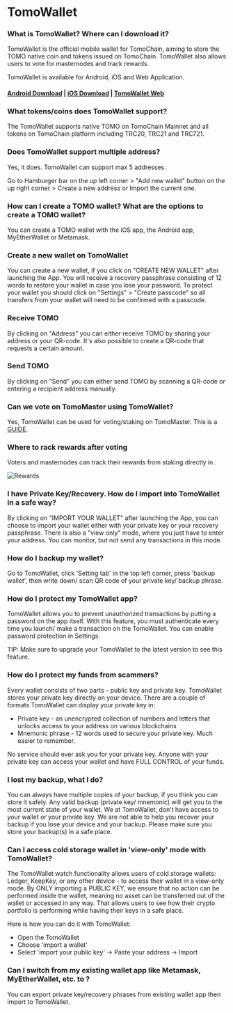 # TomoWallet

### **What is TomoWallet? Where can I download it?**

TomoWallet is the official mobile wallet for TomoChain, aiming to store the TOMO native coin and tokens issued on TomoChain. TomoWallet also allows users to vote for masternodes and track rewards.

TomoWallet is available for Android, iOS and Web Application.

#### [Android Download](https://play.google.com/store/apps/details?id=com.tomochain.wallet) \| [iOS Download](https://itunes.apple.com/us/app/tomo-wallet/id1436476145?mt=8) \| [TomoWallet Web](https://wallet.tomochain.com/) <a id="android-download"></a>

### **What tokens/coins does TomoWallet support?**

The TomoWallet supports native TOMO on TomoChain Mainnet and all tokens on TomoChain platform including TRC20, TRC21 and TRC721. 

### Does TomoWallet support multiple address?  

Yes, it does. TomoWallet can support max 5 addresses.

Go to Hamburger bar on the up left corner &gt; "Add new wallet" button on the up right corner &gt; Create a new address or Import the current one. 

### **How can I create a TOMO wallet? What are the options to create a TOMO wallet?**

You can create a TOMO wallet with the iOS app, the Android app, MyEtherWallet or Metamask. 

### Create a new wallet on TomoWallet 

You can create a new wallet, if you click on "CREATE NEW WALLET" after launching the App. You will receive a recovery passphrase consisting of 12 words to restore your wallet in case you lose your password. To protect your wallet you should click on "Settings" &gt; "Create passcode" so all transfers from your wallet will need to be confirmed with a passcode.

### Receive TOMO

By clicking on "Address" you can either receive TOMO by sharing your address or your QR-code. It's also possible to create a QR-code that requests a certain amount.

### Send TOMO

By clicking on "Send" you can either send TOMO by scanning a QR-code or entering a recipient address manually.

### **Can we vote on TomoMaster using TomoWallet?**

Yes, TomoWallet can be used for voting/staking on TomoMaster. This is a [GUIDE](https://www.youtube.com/watch?v=EdeTsN6-hRM&list=PLuqf1yr-JvSy0AwnxMyalxmM_jKFOP_Y_). 

### Where to rack rewards after voting 

Voters and masternodes can track their rewards from staking directly in .

![Rewards](https://docs.tomochain.com/assets/Rewards.png)

### **I have Private Key/Recovery. How do I import into TomoWallet in a safe way?**

By clicking on "IMPORT YOUR WALLET" after launching the App, you can choose to import your wallet either with your private key or your recovery passphrase. There is also a "view only" mode, where you just have to enter your address. You can monitor, but not send any transactions in this mode.

### **How do I backup my wallet?**

Go to TomoWallet, click 'Setting tab' in the top left corner, press 'backup wallet', then write down/ scan QR code of your private key/ backup phrase.

### **How do I protect my TomoWallet app?**

TomoWallet allows you to prevent unauthorized transactions by putting a password on the app itself. With this feature, you must authenticate every time you launch/ make a transaction on the TomoWallet. You can enable password protection in Settings.

TIP: Make sure to upgrade your TomoWallet to the latest version to see this feature.

### **How do I protect my funds from scammers?**

Every wallet consists of two parts - public key and private key. TomoWallet stores your private key directly on your device. There are a couple of formats TomoWallet can display your private key in:

* Private key - an unencrypted collection of numbers and letters that unlocks access to your address on various blockchains
* Mnemonic phrase - 12 words used to secure your private key. Much easier to remember.

No service should ever ask you for your private key. Anyone with your private key can access your wallet and have FULL CONTROL of your funds.

### **I lost my backup, what  I do?**

You can always have multiple copies of your backup, if you think you can store it safely. Any valid backup \(private key/ mnemonic\) will get you to the most current state of your wallet. We at TomoWallet, don’t have access to your wallet or your private key. We are not able to help you recover your backup if you lose your device and your backup. Please make sure you store your backup\(s\) in a safe place.

### **Can I access cold storage wallet in 'view-only' mode with TomoWallet?**

The TomoWallet watch functionality allows users of cold storage wallets: Ledger, KeepKey, or any other device - to access their wallet in a view-only mode. By ONLY importing a PUBLIC KEY, we ensure that no action can be performed inside the wallet, meaning no asset can be transferred out of the wallet or accessed in any way. That allows users to see how their crypto portfolio is performing while having their keys in a safe place.

Here is how you can do it with TomoWallet:

* Open the TomoWallet
* Choose 'import a wallet'
* Select 'import your public key' -&gt; Paste your address -&gt; Import

### **Can I switch from my existing wallet app like Metamask, MyEtherWallet, etc. to ?**

You can export private key/recovery phrases from existing wallet app then import to TomoWallet.



